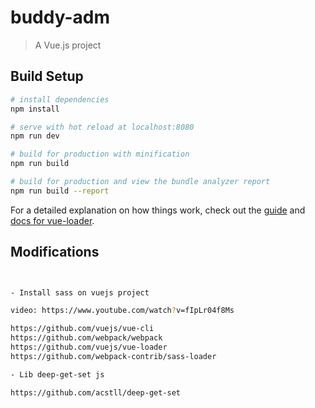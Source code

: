 # buddy-adm

> A Vue.js project

## Build Setup

``` bash
# install dependencies
npm install

# serve with hot reload at localhost:8080
npm run dev

# build for production with minification
npm run build

# build for production and view the bundle analyzer report
npm run build --report
```

For a detailed explanation on how things work, check out the [guide](http://vuejs-templates.github.io/webpack/) and [docs for vue-loader](http://vuejs.github.io/vue-loader).


## Modifications

``` bash


- Install sass on vuejs project

video: https://www.youtube.com/watch?v=fIpLr04f8Ms

https://github.com/vuejs/vue-cli
https://github.com/webpack/webpack
https://github.com/vuejs/vue-loader
https://github.com/webpack-contrib/sass-loader

- Lib deep-get-set js

https://github.com/acstll/deep-get-set


```